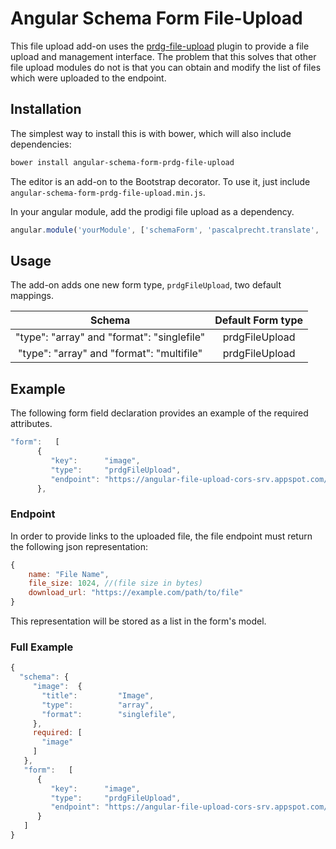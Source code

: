 Angular Schema Form File-Upload
=================

This file upload add-on uses the [prdg-file-upload](https://github.com/JamesGuthrie/prdg-file-upload) plugin to provide a file upload and management interface. The problem that this solves that other file upload modules do not is that you can obtain and modify the list of files which were uploaded to the endpoint.

Installation
------------

The simplest way to install this is with bower, which will also include dependencies:
```bash
bower install angular-schema-form-prdg-file-upload
```

The editor is an add-on to the Bootstrap decorator. To use it, just include
`angular-schema-form-prdg-file-upload.min.js`.

In your angular module, add the prodigi file upload as a dependency.

```javascript
angular.module('yourModule', ['schemaForm', 'pascalprecht.translate', 'prodigi.fileupload']);
```

Usage
-----
The add-on adds one new form type, `prdgFileUpload`, two default mappings.

| Schema                                       | Default Form type  |
|:--------------------------------------------:|:------------------:|
| "type": "array" and "format": "singlefile"   |   prdgFileUpload   |
| "type": "array" and "format": "multifile"    |   prdgFileUpload   |


## Example

The following form field declaration provides an example of the required attributes.

```javascript
"form":   [
      {
         "key":      "image",
         "type":     "prdgFileUpload",
         "endpoint": "https://angular-file-upload-cors-srv.appspot.com/upload"
      },
```

### Endpoint

In order to provide links to the uploaded file, the file endpoint must return the following json representation:

```javascript
{
	name: "File Name",
	file_size: 1024, //(file size in bytes)
	download_url: "https://example.com/path/to/file"
}
```

This representation will be stored as a list in the form's model.

### Full Example

```javascript
{
  "schema": {
     "image":  {
       "title":         "Image",
       "type":          "array",
       "format":        "singlefile",     
     },
     required: [
       "image"
     ]
   },
   "form":   [
      {
         "key":      "image",
         "type":     "prdgFileUpload",
         "endpoint": "https://angular-file-upload-cors-srv.appspot.com/upload"
      }
   ]
}
```
